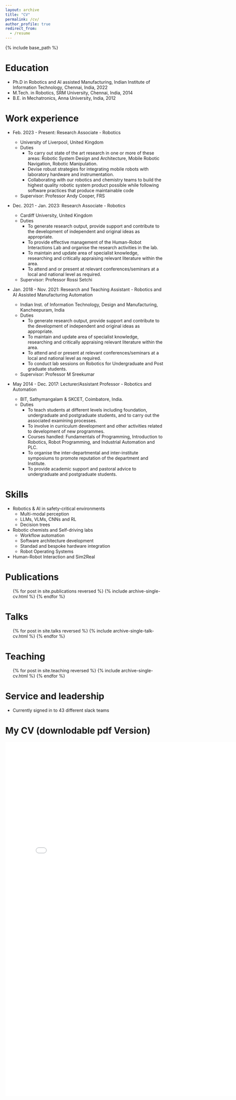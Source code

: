 ```yaml
---
layout: archive
title: "CV"
permalink: /cv/
author_profile: true
redirect_from:
  - /resume
---
```


{% include base_path %}

Education
======
* Ph.D in Robotics and AI assisted Manufacturing, Indian Institute of Information Technology, Chennai, India, 2022 
* M.Tech. in Robotics, SRM University, Chennai, India, 2014
* B.E. in Mechatronics, Anna University, India, 2012

Work experience
======
* Feb. 2023 - Present: Research Associate - Robotics
  * University of Liverpool, United Kingdom
  * Duties
    * To carry out state of the art research in one or more of these areas: Robotic System Design and Architecture, Mobile Robotic Navigation, Robotic Manipulation.
    * Devise robust strategies for integrating mobile robots with laboratory hardware and instrumentation.
    * Collaborating with our robotics and chemistry teams to build the highest quality robotic system product possible while following software practices that produce maintainable code
  * Supervisor: Professor Andy Cooper, FRS

* Dec. 2021 - Jan. 2023: Research Associate - Robotics
  * Cardiff University, United Kingdom
  * Duties
    * To generate research output, provide support and contribute to the development of independent and original ideas as appropriate.
    * To provide effective management of the Human-Robot Interactions Lab and organise the research activities in the lab.
    * To maintain and update area of specialist knowledge, researching and critically appraising relevant literature within the area.
    * To attend and or present at relevant conferences/seminars at a local and national level as required.
  * Supervisor: Professor Rossi Setchi

* Jan. 2018 - Nov. 2021: Research and Teaching Assistant - Robotics and AI Assisted Manufacturing Automation
  * Indian Inst. of Information Technology, Design and Manufacturing, Kancheepuram, India
  * Duties
    * To generate research output, provide support and contribute to the development of independent and original ideas as appropriate.
    * To maintain and update area of specialist knowledge, researching and critically appraising relevant literature within the area.
    * To attend and or present at relevant conferences/seminars at a local and national level as required.
    * To conduct lab sessions on Robotics for Undergraduate and Post graduate students.
  * Supervisor: Professor M Sreekumar

* May 2014 - Dec. 2017: Lecturer/Assistant Professor - Robotics and Automation
  * BIT, Sathymangalam & SKCET, Coimbatore, India.
  * Duties
    * To teach students at different levels including foundation, undergraduate and postgraduate students, and to carry out the associated examining processes.
    * To involve in curriculum development and other activities related to development of new programmes.
    * Courses handled: Fundamentals of Programming, Introduction to Robotics, Robot Programming, and Industrial Automation and PLC.
    * To organise the inter-departmental and inter-institute symposiums to promote reputation of the department and Institute.
    * To provide academic support and pastoral advice to undergraduate and postgraduate students.

Skills
======
* Robotics & AI in safety-critical environments
  * Multi-modal perception
  * LLMs, VLMs, CNNs and RL
  * Decision trees
* Robotic chemists and Self-driving labs
  * Workflow automation
  * Software architecture development
  * Standad and bespoke hardware integration
  * Robot Operating Systems
* Human-Robot Interaction and Sim2Real

Publications
======
  <ul>{% for post in site.publications reversed %}
    {% include archive-single-cv.html %}
  {% endfor %}</ul>
  
Talks
======
  <ul>{% for post in site.talks reversed %}
    {% include archive-single-talk-cv.html  %}
  {% endfor %}</ul>
  
Teaching
======
  <ul>{% for post in site.teaching reversed %}
    {% include archive-single-cv.html %}
  {% endfor %}</ul>
  
Service and leadership
======
* Currently signed in to 43 different slack teams


My CV (downlodable pdf Version)
======

<iframe src="/files/CV - Satheeshkumar.pdf" width="794" height="1123" style="border:none;"></iframe>